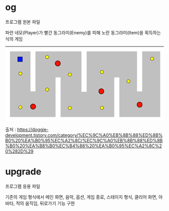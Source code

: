 # og

프로그램 원본 파일

파란 네모(Player)가 빨간 동그라미(Enemy)를 피해 노란 동그라미(Item)을 획득하는 식의 게임

![이미지](./img/og.png)

출처 : https://doggie-development.tistory.com/category/%EC%9C%A0%EB%8B%88%ED%8B%B0%20%EA%B0%95%EC%A2%8C/%EC%9C%A0%EB%8B%88%ED%8B%B0%20%EA%B8%B0%EC%B4%88%20%EA%B0%95%EC%A2%8C%20%282D%29

# upgrade

프로그램 응용 파일

기존의 게임 형식에서 메인 화면, 음악, 옵션, 게임 종료, 스테이지 형식, 클리어 화면, 아바타, 적의 움직임, 뒤로가기 기능 구현
